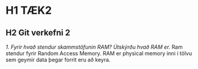 # H1 TÆK2
## H2 Git verkefni 2

*1. Fyrir hvað stendur skammstöfunin RAM? Útskýrðu hvað RAM er.*
Ram stendur fyrir Random Access Memory. RAM er physical memory inni í tölvu sem geymir data þegar forrit eru að keyra.
